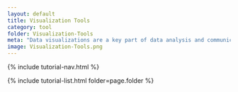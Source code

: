 ```yaml
---
layout: default
title: Visualization Tools
category: tool
folder: Visualization-Tools
meta: "Data visualizations are a key part of data analysis and communication. Visualizations help you spot check your data and present your data in a compelling way. I'll be teaching a variety of data visualization tools."
image: Visualization-Tools.png
---
```

{% include tutorial-nav.html %}

{% include tutorial-list.html folder=page.folder %}
